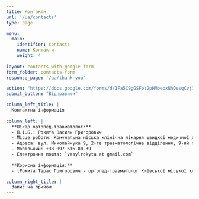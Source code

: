 ```yaml
---
title: Контакти
url: '/ua/contacts'
type: page

menu:
  main:
    identifier: contacts
    name: Контакти
    weight: 4
    
layout: contacts-with-google-form
form_folder: contacts-form
response_page: '/ua/thank-you'

action: "https://docs.google.com/forms/d/1Fa5C9gGSFet2pHMoebxNhOesqCvj3oNtKpuETRGi6l8/formResponse"
submit_button: "Відправити"

column_left_title: |
  Контактна інформація
  
column_left: |
  **Лікар ортопед-травматолог:** 
  - П.І.Б.: Рокита Василь Григорович 
  - Місце роботи: Комунальна міська клінічна лікарня швидкої медичної допомоги 
  - Адреса: вул. Миколайчука 9, 2-ге травматологічне відділення, 9-ий поверх, Львів, Україна 
  - Мобільний: +38 097 616-80-39 
  - Електронна пошта: `vasylrokyta at gmail.com`
  
  **Корисна інформація:** 
  - [Рокита Тарас Григорович - ортопед-травматолог Київської міської клінічної лікарні №7 і клініки доктора Лінько.](https://arthroscopy.kiev.ua/ua/)

column_right_title: |
  Запис на прийом
---
```

